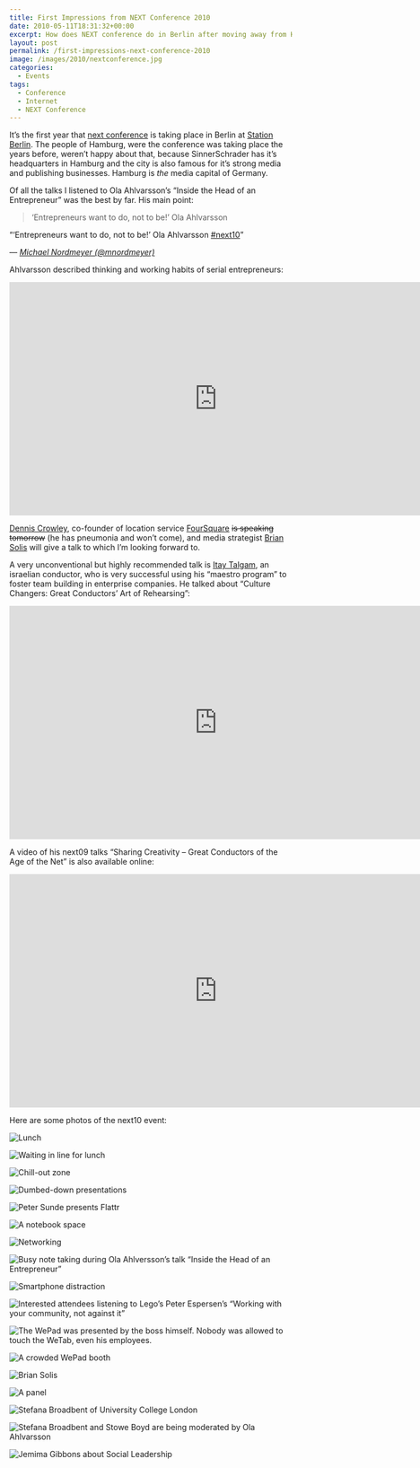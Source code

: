 ```yaml
---
title: First Impressions from NEXT Conference 2010
date: 2010-05-11T18:31:32+00:00
excerpt: How does NEXT conference do in Berlin after moving away from Hamburg?
layout: post
permalink: /first-impressions-next-conference-2010
image: /images/2010/nextconference.jpg
categories:
  - Events
tags:
  - Conference
  - Internet
  - NEXT Conference
---
```

It’s the first year that [next conference](https://nextconf.eu/) is taking place in Berlin at [Station Berlin](https://www.station-berlin.de/). The people of Hamburg, were the conference was taking place the years before, weren’t happy about that, because SinnerSchrader has it’s headquarters in Hamburg and the city is also famous for it’s strong media and publishing businesses. Hamburg is _the_ media capital of Germany.

Of all the talks I listened to Ola Ahlvarsson’s “Inside the Head of an Entrepreneur” was the best by far. His main point:

<blockquote cite="https://twitter.com/mnordmeyer/statuses/13791338476">‘Entrepreneurs want to do, not to be!’ Ola Ahlvarsson</blockquote>

<q>‘Entrepreneurs want to do, not to be!’ Ola Ahlvarsson [#next10](https://twitter.com/search?q=%23next10)</q>

— <cite>[Michael Nordmeyer (@mnordmeyer)](https://twitter.com/mnordmeyer/statuses/13791338476)</cite>

Ahlvarsson described thinking and working habits of serial entrepreneurs:

<iframe src="https://video.nextconf.eu/v.ihtml?photo%5fid=855720" width="740" height="416" frameborder="0" scrolling="no" allowfullscreen="allowfullscreen"></iframe>

[Dennis Crowley](http://denniscrowley.com/), co-founder of location service [FourSquare](https://foursquare.com/) ~~is speaking tomorrow~~ (he has pneumonia and won’t come), and media strategist [Brian Solis](http://www.briansolis.com/) will give a talk to which I’m looking forward to.

A very unconventional but highly recommended talk is [Itay Talgam](http://www.talgam.com/), an israelian conductor, who is very successful using his “maestro program” to foster team building in enterprise companies. He talked about “Culture Changers: Great Conductors’ Art of Rehearsing”:

<iframe src="https://video.nextconf.eu/v.ihtml?photo%5fid=885184" width="740" height="416" frameborder="0" scrolling="no" allowfullscreen="allowfullscreen"></iframe>

A video of his next09 talks “Sharing Creativity – Great Conductors of the Age of the Net” is also available online:

<iframe src="https://video.nextconf.eu/v.ihtml?photo%5fid=923266" width="740" height="416" frameborder="0" scrolling="no" allowfullscreen="allowfullscreen"></iframe>

Here are some photos of the next10 event:

![Lunch](/images/2010/IMG_0223.jpg "Lunch")

![Waiting in line for lunch](/images/2010/IMG_0224.jpg "Waiting in line for lunch")

![Chill-out zone](/images/2010/IMG_0227.jpg "Chill-out zone")

![Dumbed-down presentations](/images/2010/IMG_0229.jpg "Dumbed-down presentations")

![Peter Sunde presents Flattr](/images/2010/IMG_0235.jpg "Peter Sunde presents Flattr")

![A notebook space](/images/2010/IMG_0239.jpg "A notebook space")

![Networking](/images/2010/IMG_0240.jpg "Networking")

![Busy note taking during Ola Ahlversson’s talk “Inside the Head of an Entrepreneur”](/images/2010/IMG_0244.jpg "Busy note taking during Ola Ahlversson’s talk “Inside the Head of an Entrepreneur”")

![Smartphone distraction](/images/2010/IMG_0250.jpg "Smartphone distraction")

![Interested attendees listening to Lego’s Peter Espersen’s “Working with your community, not against it”](/images/2010/IMG_0257.jpg "Interested attendees listening to Lego’s Peter Espersen’s “Working with your community, not against it”")

![The WePad was presented by the boss himself. Nobody was allowed to touch the WeTab, even his employees.](/images/2010/IMG_0261.jpg "The WePad was presented by the boss himself. Nobody was allowed to touch the WeTab, even his employees.")

![A crowded WePad booth](/images/2010/IMG_0260.jpg "A crowded WePad booth")

![Brian Solis](/images/2010/IMG_0258.jpg "Brian Solis")

![A panel](/images/2010/IMG_0259.jpg "A panel")

![Stefana Broadbent of University College London](/images/2010/IMG_0262.jpg "Stefana Broadbent of University College London")

![Stefana Broadbent and Stowe Boyd are being moderated by Ola Ahlvarsson](/images/2010/IMG_0264.jpg "Stefana Broadbent and Stowe Boyd are being moderated by Ola Ahlvarsson")

![Jemima Gibbons about Social Leadership](/images/2010/IMG_0266.jpg "Jemima Gibbons about Social Leadership")